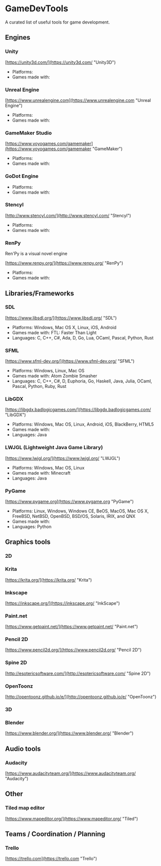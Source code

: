 # GameDevTools

A curated list of useful tools for game development.

## Engines

### Unity

[https://unity3d.com/](https://unity3d.com/ "Unity3D")

- Platforms: 
- Games made with:

### Unreal Engine

[https://www.unrealengine.com](https://www.unrealengine.com "Unreal Engine")

- Platforms: 
- Games made with:

### GameMaker Studio

[https://www.yoyogames.com/gamemaker](https://www.yoyogames.com/gamemaker "GameMaker")

- Platforms: 
- Games made with:

### GoDot Engine

- Platforms: 
- Games made with:

### Stencyl

[http://www.stencyl.com/](http://www.stencyl.com/ "Stencyl")

- Platforms: 
- Games made with:

### RenPy

Ren'Py is a visual novel engine

[https://www.renpy.org/](https://www.renpy.org/ "RenPy")

- Platforms: 
- Games made with:

## Libraries/Frameworks

### SDL

[https://www.libsdl.org/](https://www.libsdl.org/ "SDL")

- Platforms: Windows, Mac OS X, Linux, iOS, Android
- Games made with: FTL: Faster Than Light
- Languages: C, C++, C#, Ada, D, Go, Lua, OCaml, Pascal, Python, Rust

### SFML

[https://www.sfml-dev.org/](https://www.sfml-dev.org/ "SFML")

- Platforms: Windows, Linux, Mac OS
- Games made with: Atom Zombie Smasher
- Languages: C, C++, C#, D, Euphoria, Go, Haskell, Java, Julia, OCaml, Pascal, Python, Ruby, Rust

### LibGDX

[https://libgdx.badlogicgames.com/](https://libgdx.badlogicgames.com/ "LibGDX")

- Platforms: Windows, Mac OS, Linux, Android, iOS, BlackBerry, HTML5
- Games made with:
- Languages: Java

### LWJGL (Lightweight Java Game Library)

[https://www.lwjgl.org/](https://www.lwjgl.org/ "LWJGL")

- Platforms: Windows, Mac OS, Linux
- Games made with: Minecraft
- Languages: Java

### PyGame

[https://www.pygame.org](https://www.pygame.org "PyGame")

- Platforms:  Linux, Windows, Windows CE, BeOS, MacOS, Mac OS X, FreeBSD, NetBSD, OpenBSD, BSD/OS, Solaris, IRIX, and QNX
- Games made with: 
- Languages: Python

## Graphics tools

### 2D

### Krita

[https://krita.org/](https://krita.org/ "Krita")

### Inkscape

[https://inkscape.org/](https://inkscape.org/ "InkScape")

### Paint.net

[https://www.getpaint.net/](https://www.getpaint.net/ "Paint.net")

### Pencil 2D

[https://www.pencil2d.org/](https://www.pencil2d.org/ "Pencil 2D")

### Spine 2D

[http://esotericsoftware.com/](http://esotericsoftware.com/ "Spine 2D")

### OpenToonz

[http://opentoonz.github.io/e/](http://opentoonz.github.io/e/ "OpenToonz")

### 3D

### Blender

[https://www.blender.org/](https://www.blender.org/ "Blender")


## Audio tools

### Audacity

[https://www.audacityteam.org/](https://www.audacityteam.org/ "Audacity")


## Other

### Tiled map editor

[https://www.mapeditor.org/](https://www.mapeditor.org/ "Tiled")

## Teams / Coordination / Planning

### Trello

[https://trello.com](https://trello.com "Trello")



